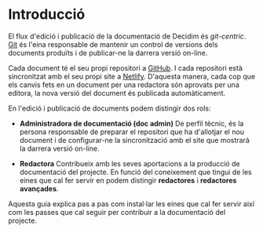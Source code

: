 # Introducció

El flux d'edició i publicació de la documentació de Decidim és *git-centric*. [Git](https://git-scm.com/) és l'eina responsable de mantenir un control de versions dels documents produïts i de publicar-ne la darrera versió on-line.

Cada document té el seu propi repositori a [GitHub](https://github.com/search?q=org%3Adecidim+docs-). I cada repositori està sincronitzat amb el seu propi site a [Netlify](https://www.netlify.com/). D'aquesta manera, cada cop que els canvis fets en un document per una redactora són aprovats per una editora, la nova versió del document és publicada automàticament.

En l'edició i publicació de documents podem distingir dos rols:

- **Administradora de documentació (doc admin)**
  De perfil tècnic, és la persona responsable de preparar el repositori que ha d'allotjar el nou document i de configurar-ne la sincronització amb el site que mostrarà la darrera versió on-line.

- **Redactora**
  Contribueix amb les seves aportacions a la producció de documentació del projecte. En funció del coneixement que tingui de les eines que cal fer servir en podem distingir **redactores** i **redactores avançades**.

Aquesta guia explica pas a pas com instal·lar les eines que cal fer servir així com les passes que cal seguir per contribuir a la documentació del projecte.
